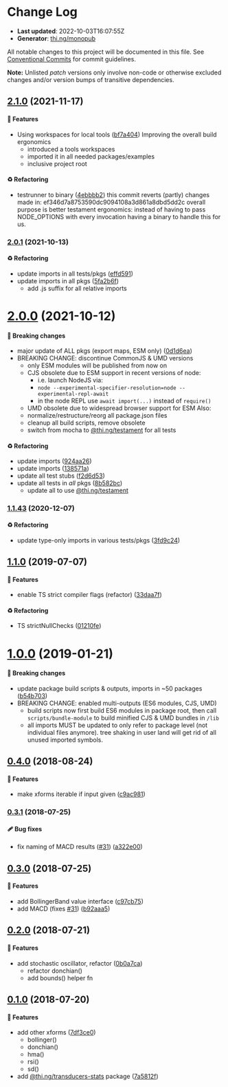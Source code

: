 # Change Log

- **Last updated**: 2022-10-03T16:07:55Z
- **Generator**: [thi.ng/monopub](https://thi.ng/monopub)

All notable changes to this project will be documented in this file.
See [Conventional Commits](https://conventionalcommits.org/) for commit guidelines.

**Note:** Unlisted _patch_ versions only involve non-code or otherwise excluded changes
and/or version bumps of transitive dependencies.

## [2.1.0](https://github.com/thi-ng/umbrella/tree/@thi.ng/transducers-stats@2.1.0) (2021-11-17)

#### 🚀 Features

- Using workspaces for local tools ([bf7a404](https://github.com/thi-ng/umbrella/commit/bf7a404))
  Improving the overall build ergonomics
  - introduced a tools workspaces
  - imported it in all needed packages/examples
  - inclusive project root

#### ♻️ Refactoring

- testrunner to binary ([4ebbbb2](https://github.com/thi-ng/umbrella/commit/4ebbbb2))
  this commit reverts (partly) changes made in:
  ef346d7a8753590dc9094108a3d861a8dbd5dd2c
  overall purpose is better testament ergonomics:
  instead of having to pass NODE_OPTIONS with every invocation
  having a binary to handle this for us.

### [2.0.1](https://github.com/thi-ng/umbrella/tree/@thi.ng/transducers-stats@2.0.1) (2021-10-13)

#### ♻️ Refactoring

- update imports in all tests/pkgs ([effd591](https://github.com/thi-ng/umbrella/commit/effd591))
- update imports in all pkgs ([5fa2b6f](https://github.com/thi-ng/umbrella/commit/5fa2b6f))
  - add .js suffix for all relative imports

# [2.0.0](https://github.com/thi-ng/umbrella/tree/@thi.ng/transducers-stats@2.0.0) (2021-10-12)

#### 🛑 Breaking changes

- major update of ALL pkgs (export maps, ESM only) ([0d1d6ea](https://github.com/thi-ng/umbrella/commit/0d1d6ea))
- BREAKING CHANGE: discontinue CommonJS & UMD versions
  - only ESM modules will be published from now on
  - CJS obsolete due to ESM support in recent versions of node:
    - i.e. launch NodeJS via:
    - `node --experimental-specifier-resolution=node --experimental-repl-await`
    - in the node REPL use `await import(...)` instead of `require()`
  - UMD obsolete due to widespread browser support for ESM
  Also:
  - normalize/restructure/reorg all package.json files
  - cleanup all build scripts, remove obsolete
  - switch from mocha to [@thi.ng/testament](https://github.com/thi-ng/umbrella/tree/main/packages/testament) for all tests

#### ♻️ Refactoring

- update imports ([924aa26](https://github.com/thi-ng/umbrella/commit/924aa26))
- update imports ([138571a](https://github.com/thi-ng/umbrella/commit/138571a))
- update all test stubs ([f2d6d53](https://github.com/thi-ng/umbrella/commit/f2d6d53))
- update all tests in _all_ pkgs ([8b582bc](https://github.com/thi-ng/umbrella/commit/8b582bc))
  - update all to use [@thi.ng/testament](https://github.com/thi-ng/umbrella/tree/main/packages/testament)

### [1.1.43](https://github.com/thi-ng/umbrella/tree/@thi.ng/transducers-stats@1.1.43) (2020-12-07)

#### ♻️ Refactoring

- update type-only imports in various tests/pkgs ([3fd9c24](https://github.com/thi-ng/umbrella/commit/3fd9c24))

## [1.1.0](https://github.com/thi-ng/umbrella/tree/@thi.ng/transducers-stats@1.1.0) (2019-07-07)

#### 🚀 Features

- enable TS strict compiler flags (refactor) ([33daa7f](https://github.com/thi-ng/umbrella/commit/33daa7f))

#### ♻️ Refactoring

- TS strictNullChecks ([01210fe](https://github.com/thi-ng/umbrella/commit/01210fe))

# [1.0.0](https://github.com/thi-ng/umbrella/tree/@thi.ng/transducers-stats@1.0.0) (2019-01-21)

#### 🛑 Breaking changes

- update package build scripts & outputs, imports in ~50 packages ([b54b703](https://github.com/thi-ng/umbrella/commit/b54b703))
- BREAKING CHANGE: enabled multi-outputs (ES6 modules, CJS, UMD)
  - build scripts now first build ES6 modules in package root, then call
    `scripts/bundle-module` to build minified CJS & UMD bundles in `/lib`
  - all imports MUST be updated to only refer to package level
    (not individual files anymore). tree shaking in user land will get rid of
    all unused imported symbols.

## [0.4.0](https://github.com/thi-ng/umbrella/tree/@thi.ng/transducers-stats@0.4.0) (2018-08-24)

#### 🚀 Features

- make xforms iterable if input given ([c9ac981](https://github.com/thi-ng/umbrella/commit/c9ac981))

### [0.3.1](https://github.com/thi-ng/umbrella/tree/@thi.ng/transducers-stats@0.3.1) (2018-07-25)

#### 🩹 Bug fixes

- fix naming of MACD results ([#31](https://github.com/thi-ng/umbrella/issues/31)) ([a322e00](https://github.com/thi-ng/umbrella/commit/a322e00))

## [0.3.0](https://github.com/thi-ng/umbrella/tree/@thi.ng/transducers-stats@0.3.0) (2018-07-25)

#### 🚀 Features

- add BollingerBand value interface ([c97cb75](https://github.com/thi-ng/umbrella/commit/c97cb75))
- add MACD (fixes [#31](https://github.com/thi-ng/umbrella/issues/31)) ([b92aaa5](https://github.com/thi-ng/umbrella/commit/b92aaa5))

## [0.2.0](https://github.com/thi-ng/umbrella/tree/@thi.ng/transducers-stats@0.2.0) (2018-07-21)

#### 🚀 Features

- add stochastic oscillator, refactor ([0b0a7ca](https://github.com/thi-ng/umbrella/commit/0b0a7ca))
  - refactor donchian()
  - add bounds() helper fn

## [0.1.0](https://github.com/thi-ng/umbrella/tree/@thi.ng/transducers-stats@0.1.0) (2018-07-20)

#### 🚀 Features

- add other xforms ([7df3ce0](https://github.com/thi-ng/umbrella/commit/7df3ce0))
  - bollinger()
  - donchian()
  - hma()
  - rsi()
  - sd()
- add [@thi.ng/transducers-stats](https://github.com/thi-ng/umbrella/tree/main/packages/transducers-stats) package ([7a5812f](https://github.com/thi-ng/umbrella/commit/7a5812f))
